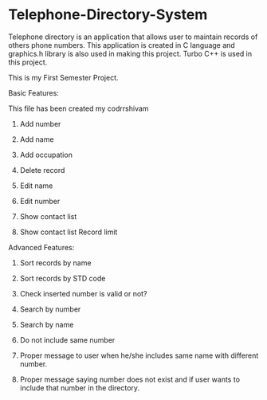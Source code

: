 # Telephone-Directory-System
Telephone directory is an application that allows user to maintain records of others phone  numbers. This application is created in C language and graphics.h library is also used in making this project. Turbo C++ is used in this project.

This is my First Semester Project.

Basic Features:

This file has been created my codrrshivam

1. Add number

2. Add name

3. Add occupation

4. Delete record

5. Edit name

6. Edit number

7. Show contact list

8. Show contact list Record limit

Advanced Features:

1. Sort records by name

2. Sort records by STD code

3. Check inserted number is valid or not?

4. Search by number

5. Search by name

6. Do not include same number

7. Proper message to user when he/she includes same name with different number.

8. Proper message saying number does not exist and if user wants to include that number
in the directory.
